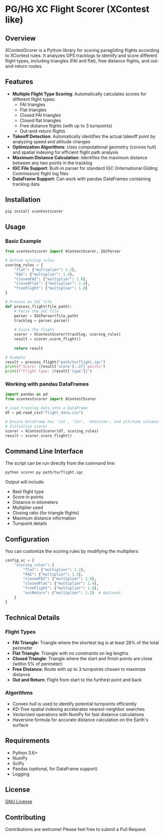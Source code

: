 # PG/HG XC Flight Scorer (XContest like)

## Overview
XContestScorer is a Python library for scoring paragliding flights according to XContest rules. It analyzes GPS tracklogs to identify and score different flight types, including triangles (FAI and flat), free distance flights, and out-and-return routes.

## Features
- **Multiple Flight Type Scoring**: Automatically calculates scores for different flight types:
  - FAI triangles
  - Flat triangles
  - Closed FAI triangles
  - Closed flat triangles
  - Free distance flights (with up to 3 turnpoints)
  - Out-and-return flights
- **Takeoff Detection**: Automatically identifies the actual takeoff point by analyzing speed and altitude changes
- **Optimization Algorithms**: Uses computational geometry (convex hull) and spatial indexing for efficient flight path analysis
- **Maximum Distance Calculation**: Identifies the maximum distance between any two points in the tracklog
- **IGC File Support**: Built-in parser for standard IGC (International Gliding Commission) flight log files
- **DataFrame Support**: Can work with pandas DataFrames containing tracklog data

## Installation
```bash
pip install xcontestscorer
```

## Usage

### Basic Example
```python
from xcontestscorer import XContestScorer, IGCParser

# Define scoring rules
scoring_rules = {
    "flat": {"multiplier": 1.2},
    "FAI": {"multiplier": 1.4},
    "closedFAI": {"multiplier": 1.6},
    "closedFlat": {"multiplier": 1.4},
    "freeFlight": {"multiplier": 1.0}
}

# Process an IGC file
def process_flight(file_path):
    # Parse the IGC file
    parser = IGCParser(file_path)
    tracklog = parser.parse()
    
    # Score the flight
    scorer = XContestScorer(tracklog, scoring_rules)
    result = scorer.score_flight()
    
    return result

# Example
result = process_flight("path/to/flight.igc")
print(f"Score: {result['score']:.2f} points")
print(f"Flight type: {result['type']}")
```

### Working with pandas DataFrames
```python
import pandas as pd
from xcontestscorer import XContestScorer

# Load tracklog data into a DataFrame
df = pd.read_csv("flight_data.csv")

# Ensure DataFrame has 'lat', 'lon', 'datetime', and altitude columns
# Initialize scorer
scorer = XContestScorer(df, scoring_rules)
result = scorer.score_flight()
```

## Command Line Interface
The script can be run directly from the command line:

```bash
python scorer.py path/to/flight.igc
```

Output will include:
- Best flight type
- Score in points
- Distance in kilometers
- Multiplier used
- Closing ratio (for triangle flights)
- Maximum distance information
- Turnpoint details

## Configuration
You can customize the scoring rules by modifying the multipliers:

```python
config_xc = {
    "scoring_rules": {
        "flat": {"multiplier": 1.2},
        "FAI": {"multiplier": 1.4},
        "closedFAI": {"multiplier": 1.6},
        "closedFlat": {"multiplier": 1.4},
        "freeFlight": {"multiplier": 1.0},
        "outReturn": {"multiplier": 1.2}  # Optional
    }
}
```

## Technical Details

### Flight Types
- **FAI Triangle**: Triangle where the shortest leg is at least 28% of the total perimeter
- **Flat Triangle**: Triangle with no constraints on leg lengths
- **Closed Triangle**: Triangle where the start and finish points are close (within 5% of perimeter)
- **Free Distance**: Route with up to 3 turnpoints chosen to maximize distance
- **Out and Return**: Flight from start to the furthest point and back

### Algorithms
- Convex hull is used to identify potential turnpoints efficiently
- KD-Tree spatial indexing accelerates nearest-neighbor searches
- Vectorized operations with NumPy for fast distance calculations
- Haversine formula for accurate distance calculation on the Earth's surface

## Requirements
- Python 3.6+
- NumPy
- SciPy
- Pandas (optional, for DataFrame support)
- Logging

## License
[GNU License](LICENSE)

## Contributing
Contributions are welcome! Please feel free to submit a Pull Request.